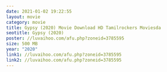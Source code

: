 ```yaml
---
date: 2021-01-02 19:22:55
layout: movie
category: movie
title: Gypsy (2020) Movie Download HD Tamilrockers Moviesda
seotitle: Gypsy (2020)
poster: //luvaihoo.com/afu.php?zoneid=3785595
size: 500 MB
year: "2020"
link1: //luvaihoo.com/afu.php?zoneid=3785595
link2: //luvaihoo.com/afu.php?zoneid=3785595
---
```

